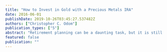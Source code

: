 ```yaml
---
title: "How to Invest in Gold with a Precious Metals IRA"
date: 2016-06-01
publishDate: 2019-10-26T03:45:27.537482Z
authors: ["Christopher C. Odom"]
publication_types: ["5"]
abstract: "Retirement planning can be a daunting task, but it is still something that we must do to insure the futures of children, family, spouse and ourselves. Learn how to invest in a Precious Metals or Gold IRA. Read this book now. It will help you save thousands of dollars in hidden fees and commissions. It's an absolute must-read before even considering investing in gold or other precious metals. Preserve your wealth. Protect your legacy. Read \"How to Invest in Gold with a Precious Metals IRA\" now.Why History Chose Gold: What it Means to InvestorsThe ongoing discussion about the fate of yellow metal in the coming years can be split into two basic arguments. Some people assert that the epoch of gold is finished, every time its price comes down. Conversely, proponents of gold caution that currencies will become insignificant and only those with the prudence to procure precious metals will benefit.You may be thinking that over the last decade gold has attracted excessively high number of investors or you might be thinking that colossal amounts of cash the government continues to print will certainly lead to collapse of dollar. Either way, you are omitting the point.Gold is Here to StayWhat we need to understand is that every commodity loses some value at sometime or the other and gold is no exception. It is not that history accidentally selected precious metals, particularly gold, initially as currency and subsequently for the purpose of hedging for financial purposes. This precious metal has inherent basic strengths, which do not increase of decrease with stock markets.To enlighten you why this precious metal will always find its position in market, we give below the most vital aspect of this metal that you would not come across in the current exciting debates concerning gold. This will make you realize why history was not mistaken about yellow metal.What Billionaires are SayingEike BatistaNET WORTH - $30 BILLION\"There is a massive shifting of wealth to new economic powers.\"George SorosNET WORTH - $22 BILLION\"The U.S. dollar is very weak. Investors are moving to real assets.\"Carl IcahnNET WORTH - $12.5 BILLION\"The system is not working properly.\"Securing Your Retirement Savings with a Gold IRAThe value of the U.S. Dollar is slowly depreciating and this can have a costly effect on your 401 K accounts without a gold IRA.The longer you keep your 401 K retirement fund in dollars the less you will actually have when you are ready to retire. How can you secure your retirement fund from this type of depreciations? If you already have a 401K from a previous place of employment than you may be able to rollover your money into another type of retirement account.Investing your 401K into an IRA or a self directed individual retirement account allows you to invest your money through a number of different holdings. These types of holdings such as real estate investments or precious metals are far more stable and profitable for you. If you are however, working a job that your 401K is currently active then you will not be able to rollover your current 401K to a new IRA account. You can contribute to and open an IRA account alongside your current 401K.A gold IRA (precious metals IRA) is one that converts your previous 401K into gold. These type of IRAs are one of the more effective ways to ensure your retirement savings is safe from devaluation and debasement. With a Gold IRA you will not have to worry about your financial freedom and can entrust that the fund you have been saving for years remain safe.Learn how to invest in a Precious Metals or Gold IRA. Read this book now. It will help you save thousands of dollars in hidden fees and commissions. It's an absolute must-read before even considering investing in gold or other precious metals. Preserve your wealth. Protect your legacy. Read \"How to Invest in Gold with a Precious Metals IRA\" now."
featured: false
publication: ""
---
```


